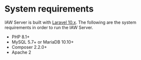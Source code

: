 # System requirements

IAW Server is built with [Laravel 10.x](https://laravel.com/docs/10.x). The following are the system requirements in 
order to run the IAW Server.

- PHP 8.1+
- MySQL 5.7+ or MariaDB 10.10+
- Composer 2.2.0+
- Apache 2
